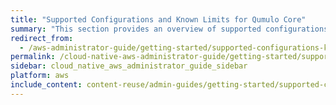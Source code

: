 ```yaml
---
title: "Supported Configurations and Known Limits for Qumulo Core"
summary: "This section provides an overview of supported configurations and known limits for Qumulo Core."
redirect_from:
  - /aws-administrator-guide/getting-started/supported-configurations-known-limits.html
permalink: /cloud-native-aws-administrator-guide/getting-started/supported-configurations-known-limits.html
sidebar: cloud_native_aws_administrator_guide_sidebar
platform: aws
include_content: content-reuse/admin-guides/getting-started/supported-configurations-known-limits.md
---
```


